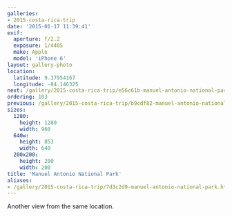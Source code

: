 ```yaml
---
galleries:
- 2015-costa-rica-trip
date: '2015-01-17 11:39:41'
exif:
  aperture: f/2.2
  exposure: 1/4405
  make: Apple
  model: 'iPhone 6'
layout: gallery-photo
location:
  latitude: 9.37954167
  longitude: -84.146325
next: /gallery/2015-costa-rica-trip/e56c61b-manuel-antonio-national-park
ordering: 103
previous: /gallery/2015-costa-rica-trip/b9cdf82-manuel-antonio-national-park
sizes:
  1280:
    height: 1280
    width: 960
  640w:
    height: 853
    width: 640
  200x200:
    height: 200
    width: 200
title: 'Manuel Antonio National Park'
aliases:
- /gallery/2015-costa-rica-trip/7d3c2d9-manuel-antonio-national-park.html
---
```


Another view from the same location.
